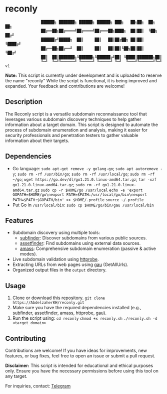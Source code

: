 # reconly


                    ██████╗ ███████╗ ██████╗ ██████╗ ███╗   ██╗██╗  ██╗   ██╗
                    ██╔══██╗██╔════╝██╔════╝██╔═══██╗████╗  ██║██║  ╚██╗ ██╔╝
                    ██████╔╝█████╗  ██║     ██║   ██║██╔██╗ ██║██║   ╚████╔╝ 
                    ██╔══██╗██╔══╝  ██║     ██║   ██║██║╚██╗██║██║    ╚██╔╝  
                    ██║  ██║███████╗╚██████╗╚██████╔╝██║ ╚████║███████╗██║   
                    ╚═╝  ╚═╝╚══════╝ ╚═════╝ ╚═════╝ ╚═╝  ╚═══╝╚══════╝╚═╝ v1


**Note:** This script is currently under development and is uploaded to reserve the name "reconly" While the script is functional, it is being improved and expanded. Your feedback and contributions are welcome!

## Description

The Reconly script is a versatile subdomain reconnaissance tool that leverages various subdomain discovery techniques to help gather information about a target domain. This script is designed to automate the process of subdomain enumeration and analysis, making it easier for security professionals and penetration testers to gather valuable information about their targets.
## Dependencies
- Go language:
  `sudo apt-get remove -y golang-go`;
  `sudo apt autoremove -y`;
  `sudo rm -rf /usr/bin/go`;
  `sudo rm -rf /usr/local/go`;
  `sudo rm -rf ~/go`;
  `wget https://go.dev/dl/go1.21.0.linux-amd64.tar.gz`;
  `tar -xzf go1.21.0.linux-amd64.tar.gz`;
  `sudo rm -rf go1.21.0.linux-amd64.tar.gz`
  `sudo cp -r $HOME/go /usr/local`
  `echo -e 'export GOPATH=$HOME/go\nexport PATH=$PATH:/usr/local/go/bin\nexport PATH=$PATH:$GOPATH/bin' >> $HOME/.profile`
  `source ~/.profile` 
- Put Go in `/usr/local/bin`:
  `sudo cp $HOME/go/bin/gau /usr/local/bin`

## Features

- Subdomain discovery using multiple tools:
  - [subfinder](https://github.com/projectdiscovery/subfinder): Discover subdomains from various public sources.
  - [assetfinder](https://github.com/tomnomnom/assetfinder): Find subdomains using external data sources.
  - [amass](https://github.com/owasp-amass/amass): Comprehensive subdomain enumeration (passive & active modes).
- Live subdomain validation using [httprobe](https://github.com/tomnomnom/httprobe).
- Extracting URLs from web pages using [gau](https://github.com/lc/gau) (GetAllUrls).
- Organized output files in the `output` directory.

## Usage

1. Clone or download this repository.
     `git clone https://AbdelzaherKH/reconly.git`
2. Make sure you have the required dependencies installed (e.g., subfinder, assetfinder, amass, httprobe, gau).
3. Run the script using:
     `cd reconly`
     `chmod +x reconly.sh`
     `./reconly.sh -d <target_domain>`

## Contributing

Contributions are welcome! If you have ideas for improvements, new features, or bug fixes, feel free to open an issue or submit a pull request.


**Disclaimer:** This script is intended for educational and ethical purposes only. Ensure you have the necessary permissions before using this tool on any target.

For inquiries, contact: [Telegram](https://t.me/AbdelzaherKH)
